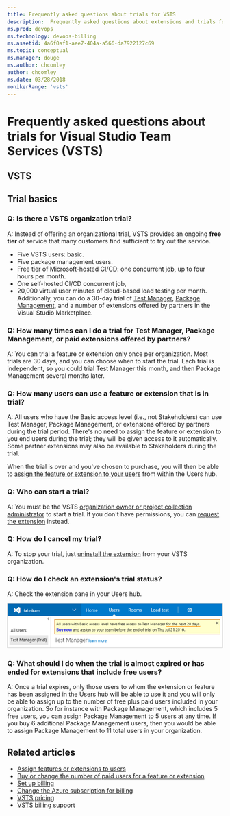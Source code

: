 ```yaml
---
title: Frequently asked questions about trials for VSTS
description:  Frequently asked questions about extensions and trials for Visual Studio Team Services (VSTS), including number of allowed users , get status, how to cancel 
ms.prod: devops
ms.technology: devops-billing
ms.assetid: 4a6f0af1-aee7-404a-a566-da7922127c69
ms.topic: conceptual
ms.manager: douge
ms.author: chcomley
author: chcomley
ms.date: 03/28/2018
monikerRange: 'vsts'
---
```



# Frequently asked questions about trials for Visual Studio Team Services (VSTS)

## VSTS

<a name="organization-trial"></a>

## Trial basics

### Q: Is there a VSTS organization trial?

A: Instead of offering an organizational trial, VSTS provides an ongoing **free tier** of service that many customers find sufficient to try out the service. 
* Five VSTS users: basic. 
* Five package management users.
* Free tier of Microsoft-hosted CI/CD: one concurrent job, up to four hours per month. 
* One self-hosted CI/CD concurrent job, 
* 20,000 virtual user minutes of cloud-based load testing per month. 
Additionally, you can do a 30-day trial of [Test Manager](https://marketplace.visualstudio.com/items/ms.vss-testmanager-web), [Package Management](https://marketplace.visualstudio.com/items?itemName=ms.feed), and a number of extensions offered by 
partners in the Visual Studio Marketplace.  

### Q: How many times can I do a trial for Test Manager, Package Management, or paid extensions offered by partners?

A:  You can trial a feature or extension only once per organization. Most trials are 30 days, and you can choose when to start the trial. Each trial is 
independent, so you could trial Test Manager this month, and then Package Management several months later.

### Q: How many users can use a feature or extension that is in trial?

A:  All users who have the Basic access level (i.e., not Stakeholders) can use Test Manager, Package Management, or extensions offered by partners 
during the trial period. There's no need to assign the feature or extension to you end users during the trial; they will be given access to it 
automatically. Some partner extensions may also be available to Stakeholders during the trial.

When the trial is over and you've chosen to purchase, you will then be able to 
[assign the feature or extension to your users](../../marketplace/assign-paid-extensions.md) from within the Users hub. 

### Q: Who can start a trial?

A: You must be the VSTS [organization owner or project collection administrator](vsts-billing-faq.md#find-owner)
to start a trial. If you don't have permissions, you can [request the extension](../../marketplace/request-vsts-extension.md) instead.

### Q: How do I cancel my trial?

A: To stop your trial, just [uninstall the extension](../../marketplace/uninstall-disable-vsts-extensions.md) from your VSTS organization.

<a name="check-trial"></a>

### Q: How do I check an extension's trial status?

A: Check the extension pane in your Users hub.

![Check extension trial](_img/try-additional-features/check-extension-trial-updated-ui.png)

### Q:	What should I do when the trial is almost expired or has ended for extensions that include free users?

A:	Once a trial expires, only those users to whom the extension or feature has been assigned in the Users hub will be able to use it and you will
only be able to assign up to the number of free plus paid users included in your organization. So for instance with Package Management, which includes 5 
free users, you can assign Package Management to 5 users at any time. If you buy 6 additional Package Management users, then you would be able to 
assign Package Management to 11 total users in your organization.

## Related articles

- [Assign features or extensions to users](../../marketplace/assign-paid-extensions.md)
- [Buy or change the number of paid users for a feature or extension](../billing/change-number-paid-extension-users.md)
- [Set up billing](set-up-billing-for-your-organization-vs.md)
- [Change the Azure subscription for billing](change-azure-subscription.md)
- [VSTS pricing](https://azure.microsoft.com/pricing/details/visual-studio-team-services/)
- [VSTS billing support](https://visualstudio.microsoft.com/team-services/support/)